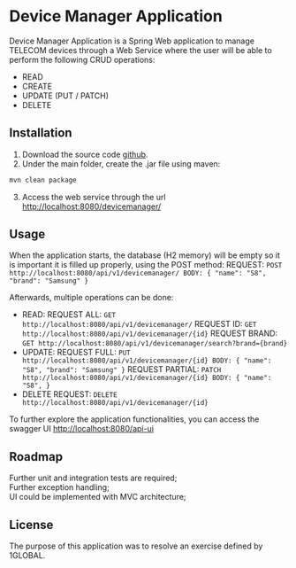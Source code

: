 # Device Manager Application

Device Manager Application is a Spring Web application to manage TELECOM devices through a Web Service where the user will be able to perform the following CRUD operations:
- READ
- CREATE
- UPDATE (PUT / PATCH)
- DELETE

## Installation

1. Download the source code [github](https://github.com/GomesRui/global1).
2. Under the main folder, create the .jar file using maven:

```bash
mvn clean package
```

3. Access the web service through the url [http://localhost:8080/devicemanager/](http://localhost:8080/devicemanager/)

## Usage

When the application starts, the database (H2 memory) will be empty so it is important it is filled up properly, using the POST method:
REQUEST: `POST http://localhost:8080/api/v1/devicemanager/
BODY: {
    "name": "S8",
    "brand": "Samsung"
}`

Afterwards, multiple operations can be done:
- READ:
  REQUEST ALL: `GET http://localhost:8080/api/v1/devicemanager/`
  REQUEST ID: `GET http://localhost:8080/api/v1/devicemanager/{id}`
  REQUEST BRAND: `GET http://localhost:8080/api/v1/devicemanager/search?brand={brand}`
- UPDATE:
  REQUEST FULL: `PUT http://localhost:8080/api/v1/devicemanager/{id}
           BODY: {
             "name": "S8",
             "brand": "Samsung"
         }`
  REQUEST PARTIAL: `PATCH http://localhost:8080/api/v1/devicemanager/{id}
           BODY: {
             "name": "S8",
         }`
- DELETE
  REQUEST: `DELETE http://localhost:8080/api/v1/devicemanager/{id}`

To further explore the application functionalities, you can access the swagger UI [http://localhost:8080/api-ui](link) 

## Roadmap

Further unit and integration tests are required;\
Further exception handling;\
UI could be implemented with MVC architecture;

## License

The purpose of this application was to resolve an exercise defined by 1GLOBAL.
